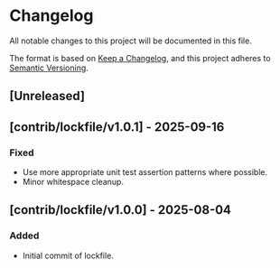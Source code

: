 # Changelog
All notable changes to this project will be documented in this file.

The format is based on [Keep a Changelog](https://keepachangelog.com/en/1.0.0/),
and this project adheres to [Semantic Versioning](https://semver.org/spec/v2.0.0.html).

## [Unreleased]

## [contrib/lockfile/v1.0.1] - 2025-09-16
### Fixed
- Use more appropriate unit test assertion patterns where possible.
- Minor whitespace cleanup.

## [contrib/lockfile/v1.0.0] - 2025-08-04
### Added
- Initial commit of lockfile.
